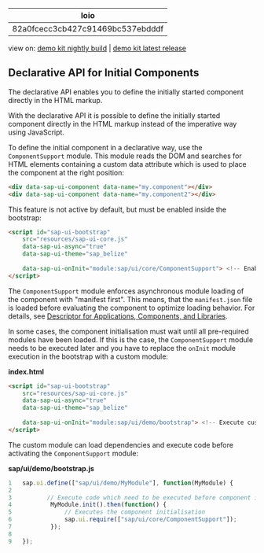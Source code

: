 <!-- loio82a0fcecc3cb427c91469bc537ebdddf -->

| loio |
| -----|
| 82a0fcecc3cb427c91469bc537ebdddf |

<div id="loio">

view on: [demo kit nightly build](https://openui5nightly.hana.ondemand.com/#/topic/82a0fcecc3cb427c91469bc537ebdddf) | [demo kit latest release](https://openui5.hana.ondemand.com/#/topic/82a0fcecc3cb427c91469bc537ebdddf)</div>

## Declarative API for Initial Components

The declarative API enables you to define the initially started component directly in the HTML markup.

With the declarative API it is possible to define the initially started component directly in the HTML markup instead of the imperative way using JavaScript.

To define the initial component in a declarative way, use the `ComponentSupport` module. This module reads the DOM and searches for HTML elements containing a custom data attribute which is used to place the component at the right position:

``` html
<div data-sap-ui-component data-name="my.component"></div>
<div data-sap-ui-component data-name="my.component2"></div>
```

This feature is not active by default, but must be enabled inside the bootstrap:

``` html
<script id="sap-ui-bootstrap"
    src="resources/sap-ui-core.js"
    data-sap-ui-async="true"
    data-sap-ui-theme="sap_belize"
 
    data-sap-ui-onInit="module:sap/ui/core/ComponentSupport"> <!-- Enable declarative component support -->
</script>
```

The `ComponentSupport` module enforces asynchronous module loading of the component with "manifest first". This means, that the `manifest.json` file is loaded before evaluating the component to optimize loading behavior. For details, see [Descriptor for Applications, Components, and Libraries](Descriptor_for_Applications,_Components,_and_Libraries_be0cf40.md).

In some cases, the component initialisation must wait until all pre-required modules have been loaded. If this is the case, the `ComponentSupport` module needs to be executed later and you have to replace the `onInit` module execution in the bootstrap with a custom module:

**index.html**

``` html
<script id="sap-ui-bootstrap"
    src="resources/sap-ui-core.js"
    data-sap-ui-async="true"
    data-sap-ui-theme="sap_belize"
 
    data-sap-ui-onInit="module:sap/ui/demo/bootstrap"> <!-- Execute custom module on init -->
</script>
```

The custom module can load dependencies and execute code before activating the `ComponentSupport` module:

**sap/ui/demo/bootstrap.js**

``` js
1   sap.ui.define(["sap/ui/demo/MyModule"], function(MyModule) {
2
3          // Execute code which need to be executed before component initialization
4           MyModule.init().then(function() {
5               // Executes the component initialisation
6               sap.ui.require(["sap/ui/core/ComponentSupport"]);
7           });
8
9   });
```

